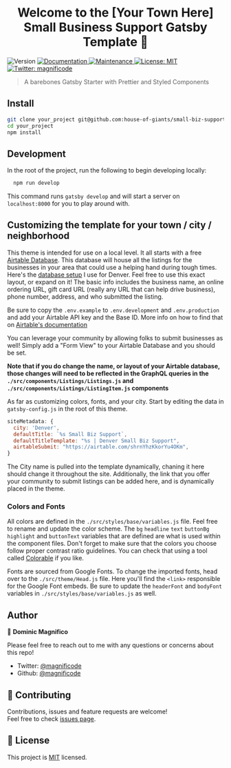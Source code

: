 <h1 align="center">Welcome to the [Your Town Here] Small Business Support Gatsby Template 👋</h1>
<p>
  <img alt="Version" src="https://img.shields.io/badge/version-1.0.0-blue.svg?cacheSeconds=2592000" />
  <a href="https://github.com/house-of-giants/small-biz-support#readme" target="_blank">
    <img alt="Documentation" src="https://img.shields.io/badge/documentation-yes-brightgreen.svg" />
  </a>
  <a href="https://github.com/house-of-giants/house-of-giants/graphs/commit-activity" target="_blank">
    <img alt="Maintenance" src="https://img.shields.io/badge/Maintained%3F-yes-green.svg" />
  </a>
  <a href="https://github.com/house-of-giants/house-of-giants/blob/master/LICENSE" target="_blank">
    <img alt="License: MIT" src="https://img.shields.io/badge/License-MIT-yellow.svg" />
  </a>
  <a href="https://twitter.com/magnificode" target="_blank">
    <img alt="Twitter: magnificode" src="https://img.shields.io/twitter/follow/magnificode.svg?style=social" />
  </a>
</p>

> A barebones Gatsby Starter with Prettier and Styled Components

## Install

```sh
git clone your_project git@github.com:house-of-giants/small-biz-support.git
cd your_project
npm install
```

## Development
In the root of the project, run the following to begin developing locally:

```sh
  npm run develop
```

This command runs `gatsby develop` and will start a server on `localhost:8000` for you to play around with.

## Customizing the template for your town / city / neighborhood

This theme is intended for use on a local level. It all starts with a free [Airtable Database](http://airtable.com/). This database will house all the listings for the businesses in your area that could use a helping hand during tough times. Here's the [database setup](https://airtable.com/shrOz63EBaqXFBUVy) I use for Denver. Feel free to use this exact layout, or expand on it! The basic info includes the business name, an online ordering URL, gift card URL (really any URL that can help drive business), phone number, address, and who submitted the listing.

Be sure to copy the `.env.example` to `.env.development` and `.env.production` and add your Airtable API key and the Base ID. More info on how to find that on [Airtable's documentation](https://airtable.com/api)

You can leverage your community by allowing folks to submit businesses as well! Simply add a "Form View" to your Airtable Database and you should be set.

**Note that if you do change the name, or layout of your Airtable database, those changes will need to be reflected in the GraphQL queries in the `./src/components/Listings/Listings.js` and `./src/components/Listings/ListingItem.js` components**

As far as customizing colors, fonts, and your city. Start by editing the data in `gatsby-config.js` in the root of this theme.

```js
siteMetadata: {
  city: 'Denver',
  defaultTitle: `%s Small Biz Support`,
  defaultTitleTemplate: "%s | Denver Small Biz Support",
  airtableSubmit: "https://airtable.com/shrnYhzKkorYu4OKm",
}
```

The City name is pulled into the template dynamically, chaning it here should change it throughout the site. Additionally, the link that you offer your community to submit listings can be added here, and is dynamically placed in the theme.

### Colors and Fonts

All colors are defined in the `./src/styles/base/variables.js` file. Feel free to rename and update the color scheme. The `bg` `headline` `text` `buttonBg` `highlight` and `buttonText` variables that are defined are what is used within the component files. Don't forget to make sure that the colors you choose follow proper contrast ratio guidelines. You can check that using a tool called [Colorable](https://colorable.jxnblk.com/) if you like.

Fonts are sourced from Google Fonts. To change the imported fonts, head over to the `./src/theme/Head.js` file. Here you'll find the `<link>` responsible for the Google Font embeds. Be sure to update the `headerFont` and `bodyFont` variables in `./src/styles/base/variables.js` as well.

## Author

👤 **Dominic Magnifico**

Please feel free to reach out to me with any questions or concerns about this repo!

- Twitter: [@magnificode](https://twitter.com/magnificode)
- Github: [@magnificode](https://github.com/magnificode)

## 🤝 Contributing

Contributions, issues and feature requests are welcome!<br />Feel free to check [issues page](https://github.com/house-of-giants/small-biz-support/issues).

## 📝 License

This project is [MIT](https://github.com/house-of-giants/house-of-giants/blob/master/LICENSE) licensed.
